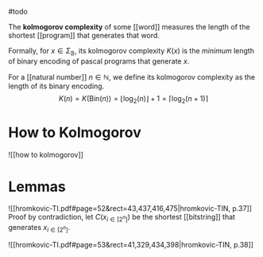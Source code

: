 #todo 


The **kolmogorov complexity** of some [[word]] measures the length of the shortest [[program]] that generates that word.

Formally, for $x \in \Sigma_{\mathbb{B}}$, its kolmogorov complexity $K(x)$ is the *minimum* length of binary encoding of pascal programs that generate $x$.

For a [[natural number]] $n \in \mathbb{N}$, we define its kolmogorov complexity as the length of its binary encoding.
$$
K(n) = K(\mathrm{Bin}(n)) =\lfloor \log_{2}(n) \rfloor + 1 = \lceil \log_{2}(n+1) \rceil
$$



# How to Kolmogorov
![[how to kolmogorov]]


# Lemmas

![[hromkovic-TI.pdf#page=52&rect=43,437,416,475|hromkovic-TIN, p.37]]
Proof by contradiction, let $C(x_{i\in[2^n]})$ be the shortest [[bitstring]] that generates $x_{i\in[2^n]}$. 



![[hromkovic-TI.pdf#page=53&rect=41,329,434,398|hromkovic-TIN, p.38]]



